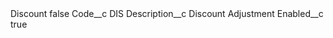 <?xml version="1.0" encoding="UTF-8"?>
<CustomMetadata xmlns="http://soap.sforce.com/2006/04/metadata" xmlns:xsi="http://www.w3.org/2001/XMLSchema-instance" xmlns:xsd="http://www.w3.org/2001/XMLSchema">
    <label>Discount</label>
    <protected>false</protected>
    <values>
        <field>Code__c</field>
        <value xsi:type="xsd:string">DIS</value>
    </values>
    <values>
        <field>Description__c</field>
        <value xsi:type="xsd:string">Discount Adjustment</value>
    </values>
    <values>
        <field>Enabled__c</field>
        <value xsi:type="xsd:boolean">true</value>
    </values>
</CustomMetadata>
